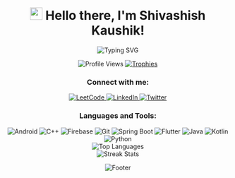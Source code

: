 <h1 align="center">
  <img src="https://media.giphy.com/media/hvRJCLFzcasrR4ia7z/giphy.gif" width="28">
  Hello there, I'm Shivashish Kaushik!
</h1>

<p align="center">
  <img src="https://readme-typing-svg.demolab.com?font=Fira+Code&pause=1000&color=2AF7F7&width=435&lines=A+passionate+software+developer+from+India;Proficient+in+Android%2C+ML%2C+and+YouTube+Collaborations" alt="Typing SVG" />
</p>

<div align="center">
  <img src="https://komarev.com/ghpvc/?username=shivcoder27&style=flat-square&color=blue" alt="Profile Views" />
  <a href="https://github.com/ryo-ma/github-profile-trophy">
    <img src="https://github-profile-trophy.vercel.app/?username=shivcoder27&row=1&column=5&theme=radical" alt="Trophies" />
  </a>
</div>

<h3 align="center">Connect with me:</h3>
<div align="center">
  <a href="https://leetcode.com/shivashish27/" target="_blank">
    <img src="https://img.shields.io/badge/LeetCode-000000?style=for-the-badge&logo=LeetCode&logoColor=#d16c06" alt="LeetCode" />
  </a>
  <a href="https://www.linkedin.com/in/shivashish-kaushik-a73643228/" target="_blank">
    <img src="https://img.shields.io/badge/LinkedIn-%230077B5.svg?style=for-the-badge&logo=linkedin&logoColor=white" alt="LinkedIn" />
  </a>
  <a href="https://twitter.com/Shivashish_27" target="_blank">
    <img src="https://img.shields.io/badge/Twitter-%231DA1F2.svg?style=for-the-badge&logo=Twitter&logoColor=white" alt="Twitter" />
  </a>
</div>

<h3 align="center">Languages and Tools:</h3>
<div align="center">
  <img src="https://img.shields.io/badge/Android-3DDC84?style=for-the-badge&logo=android&logoColor=white" alt="Android" />
  <img src="https://img.shields.io/badge/C%2B%2B-00599C?style=for-the-badge&logo=c%2B%2B&logoColor=white" alt="C++" />
  <img src="https://img.shields.io/badge/Firebase-ffca28?style=for-the-badge&logo=firebase&logoColor=black" alt="Firebase" />
  <img src="https://img.shields.io/badge/Git-F05032?style=for-the-badge&logo=git&logoColor=white" alt="Git" />
  <img src="https://img.shields.io/badge/Spring-6DB33F?style=for-the-badge&logo=spring&logoColor=white" alt="Spring Boot" />
  <img src="https://img.shields.io/badge/Flutter-02569B?style=for-the-badge&logo=flutter&logoColor=white" alt="Flutter" />
  <img src="https://img.shields.io/badge/Java-ED8B00?style=for-the-badge&logo=java&logoColor=white" alt="Java" />
  <img src="https://img.shields.io/badge/Kotlin-0095D5?&style=for-the-badge&logo=kotlin&logoColor=white" alt="Kotlin" />
  <img src="https://img.shields.io/badge/Python-3776AB?style=for-the-badge&logo=python&logoColor=white" alt="Python" />
</div>

<div align="center">
  <img src="https://github-readme-stats.vercel.app/api/top-langs?username=shivcoder27&show_icons=true&locale=en&layout=compact&theme=dark" alt="Top Languages" />
</div>

<div align="center">
  <img src="https://github-readme-streak-stats.herokuapp.com?user=shivcoder27&theme=dark&date_format=M%20j%5B%2C%20Y%5D" alt="Streak Stats" />
</div>

<p align="center">
  <img src="https://capsule-render.vercel.app/api?type=waving&color=gradient&height=65&section=footer" alt="Footer" />
</p>
